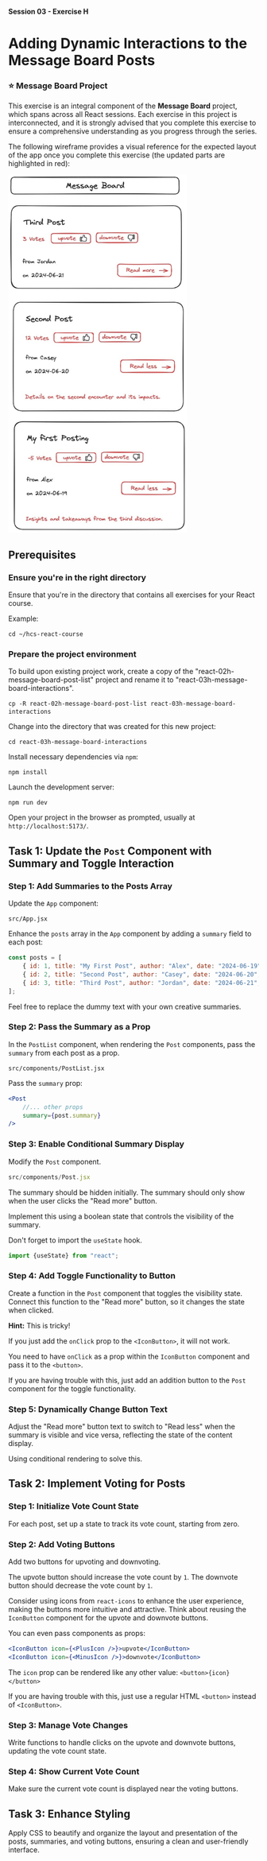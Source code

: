 **Session 03 - Exercise H**

# Adding Dynamic Interactions to the Message Board Posts

### ⭐️ Message Board Project

This exercise is an integral component of the **Message Board** project, which spans across all React sessions. Each exercise in this project is interconnected, and it is strongly advised that you complete this exercise to ensure a comprehensive understanding as you progress through the series.

The following wireframe provides a visual reference for the expected layout of the app once you complete this exercise (the updated parts are highlighted in red):

<img src="message-board-interactions.jpg" alt="Layout of post list" width="360" /> 


## Prerequisites

### Ensure you're in the right directory

Ensure that you're in the directory that contains all exercises for your React course.

Example:

```
cd ~/hcs-react-course
```

### Prepare the project environment

To build upon existing project work, create a copy of the "react-02h-message-board-post-list" project and rename it to "react-03h-message-board-interactions".

```
cp -R react-02h-message-board-post-list react-03h-message-board-interactions
```

Change into the directory that was created for this new project:

```
cd react-03h-message-board-interactions
```

Install necessary dependencies via `npm`:

```
npm install
```

Launch the development server:

```
npm run dev
```

Open your project in the browser as prompted, usually at `http://localhost:5173/`.


## Task 1: Update the `Post` Component with Summary and Toggle Interaction


### Step 1: Add Summaries to the Posts Array

Update the `App` component:

```
src/App.jsx
```

Enhance the `posts` array in the `App` component by adding a `summary` field to each post:

```jsx
const posts = [
    { id: 1, title: "My First Post", author: "Alex", date: "2024-06-19", summary: "A brief overview of my first experience."},
    { id: 2, title: "Second Post", author: "Casey", date: "2024-06-20", summary: "Details on the second encounter and its impacts."},
    { id: 3, title: "Third Post", author: "Jordan", date: "2024-06-21", summary: "Insights and takeaways from the third discussion."}
];
```
Feel free to replace the dummy text with your own creative summaries.

### Step 2: Pass the Summary as a Prop
In the `PostList` component, when rendering the `Post` components, pass the `summary` from each post as a prop.

```
src/components/PostList.jsx
```

Pass the `summary` prop:

```jsx
<Post
    //... other props
    summary={post.summary}
/>
```

### Step 3: Enable Conditional Summary Display
Modify the `Post` component.

```jsx
src/components/Post.jsx
```

The summary should be hidden initially.  The summary should only show when the user clicks the "Read more" button.

Implement this using a boolean state that controls the visibility of the summary.

Don't forget to import the `useState` hook.

```jsx
import {useState} from "react";
```

### Step 4: Add Toggle Functionality to Button
Create a function in the `Post` component that toggles the visibility state. Connect this function to the "Read more" button, so it changes the state when clicked. 

**Hint:** This is tricky!

If you just add the `onClick` prop to the `<IconButton>`, it will not work.

You need to have `onClick` as a prop within the `IconButton` component and pass it to the `<button>`.

If you are having trouble with this, just add an addition button to the `Post` component for the toggle functionality.


### Step 5: Dynamically Change Button Text
Adjust the "Read more" button text to switch to "Read less" when the summary is visible and vice versa, reflecting the state of the content display.

Using conditional rendering to solve this.

## Task 2: Implement Voting for Posts

### Step 1: Initialize Vote Count State
For each post, set up a state to track its vote count, starting from zero.

### Step 2: Add Voting Buttons

Add two buttons for upvoting and downvoting.

The upvote button should increase the vote count by `1`. The downvote button should decrease the vote count by `1`.

Consider using icons from `react-icons` to enhance the user experience, making the buttons more intuitive and attractive. Think about reusing the `IconButton` component for the upvote and downvote buttons.

You can even pass components as props:

```jsx
<IconButton icon={<PlusIcon />}>upvote</IconButton>
<IconButton icon={<MinusIcon />}>downvote</IconButton>
```

The `icon` prop can be rendered like any other value: `<button>{icon}</button>`

If you are having trouble with this, just use a regular HTML `<button>` instead of `<IconButton>`.

### Step 3: Manage Vote Changes
Write functions to handle clicks on the upvote and downvote buttons, updating the vote count state.

### Step 4: Show Current Vote Count
Make sure the current vote count is displayed near the voting buttons.

## Task 3: Enhance Styling

Apply CSS to beautify and organize the layout and presentation of the posts, summaries, and voting buttons, ensuring a clean and user-friendly interface.
